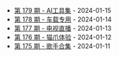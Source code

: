 * [第 179 期 - AI工具集](https://day.tsq360.cf/posts/179-AI工具集) - 2024-01-15
* [第 178 期 - 车载专用](https://day.tsq360.cf/posts/178-车载专用) - 2024-01-14
* [第 177 期 - 电视直播](https://day.tsq360.cf/posts/177-电视直播) - 2024-01-13
* [第 176 期 - 猫爪体验](https://day.tsq360.cf/posts/176-猫爪体验) - 2024-01-12
* [第 175 期 - 歌手合集](https://day.tsq360.cf/posts/175-歌手合集) - 2024-01-11
